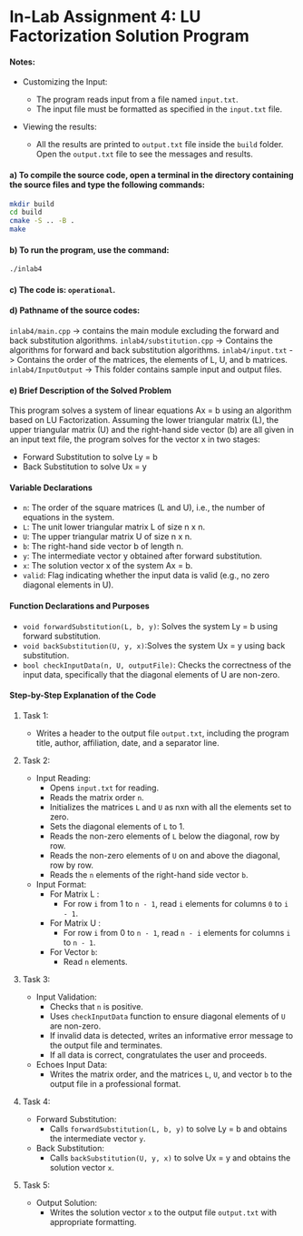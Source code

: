 # In-Lab Assignment 4: LU Factorization Solution Program

#### Notes:
- Customizing the Input:
    - The program reads input from a file named `input.txt`.
    - The input file must be formatted as specified in the `input.txt` file.

- Viewing the results:
    - All the results are printed to `output.txt` file inside the `build` folder. Open the `output.txt` file to see the messages and results.

#### a) To compile the source code, open a terminal in the directory containing the source files and type the following commands:
```bash
mkdir build
cd build
cmake -S .. -B .
make

```

#### b) To run the program, use the command:
```bash
./inlab4
```

#### c) The code is: `operational`.

#### d) Pathname of the source codes:
`inlab4/main.cpp` -> contains the main module excluding the forward and back substitution algorithms.
`inlab4/substitution.cpp` -> Contains the algorithms for forward and back substitution algorithms.
`inlab4/input.txt` -> Contains the order of the matrices, the elements of L, U, and b matrices.
`inlab4/InputOutput` -> This folder contains sample input and output files.

#### e) Brief Description of the Solved Problem
This program solves a system of linear equations Ax = b using an algorithm based on LU Factorization.
Assuming the lower triangular matrix (L), the upper triangular matrix (U) and the right-hand side vector (b) are all given
in an input text file, the program solves for the vector x in two stages:
- Forward Substitution to solve Ly = b
- Back Substitution to solve Ux = y

#### Variable Declarations

- `n`: The order of the square matrices (L and U), i.e., the number of equations in the system.
- `L`: The unit lower triangular matrix L of size  n x n.
- `U`: The upper triangular matrix U of size n x n.
- `b`: The right-hand side vector b of length n.
- `y`: The intermediate vector y obtained after forward substitution.
- `x`: The solution vector x of the system  Ax = b.
- `valid`: Flag indicating whether the input data is valid (e.g., no zero diagonal elements in U).

#### Function Declarations and Purposes

- `void forwardSubstitution(L, b, y)`: Solves the system Ly = b using forward substitution.
- `void backSubstitution(U, y, x)`:Solves the system Ux = y using back substitution.
- `bool checkInputData(n, U, outputFile)`: Checks the correctness of the input data, specifically that the diagonal elements of  U  are non-zero.

#### Step-by-Step Explanation of the Code

1. Task 1:
    - Writes a header to the output file `output.txt`, including the program title, author, affiliation, date, and a separator line.

2. Task 2:
    - Input Reading:
        - Opens `input.txt` for reading.
        - Reads the matrix order `n`.
        - Initializes the matrices `L` and `U` as  nxn  with all the elements set to zero.
        - Sets the diagonal elements of `L` to 1.
        - Reads the non-zero elements of `L` below the diagonal, row by row.
        - Reads the non-zero elements of `U` on and above the diagonal, row by row.
        - Reads the `n` elements of the right-hand side vector `b`.
    - Input Format:
        - For Matrix  L :
            - For row `i` from 1 to `n - 1`, read `i` elements for columns `0` to `i - 1`.
        - For Matrix  U :
            - For row `i` from 0 to `n - 1`, read `n - i` elements for columns `i` to `n - 1`.
        - For Vector `b`:
            - Read `n` elements.

3. Task 3:
    - Input Validation:
        - Checks that `n` is positive.
        - Uses `checkInputData` function to ensure diagonal elements of `U` are non-zero.
        - If invalid data is detected, writes an informative error message to the output file and terminates.
        - If all data is correct, congratulates the user and proceeds.
    - Echoes Input Data:
        - Writes the matrix order, and the matrices `L`, `U`, and vector `b` to the output file in a professional format.

4. Task 4:
    - Forward Substitution:
        - Calls `forwardSubstitution(L, b, y)` to solve  Ly = b  and obtains the intermediate vector `y`.
    - Back Substitution:
        - Calls `backSubstitution(U, y, x)` to solve  Ux = y  and obtains the solution vector `x`.

5. Task 5:
    - Output Solution:
        - Writes the solution vector `x` to the output file `output.txt` with appropriate formatting.